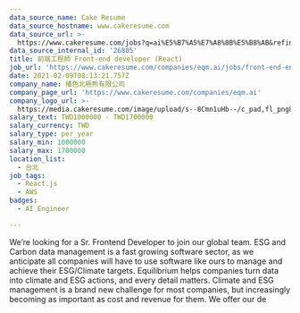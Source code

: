 ```yaml
---
data_source_name: Cake Resume
data_source_hostname: www.cakeresume.com
data_source_url: >-
  https://www.cakeresume.com/jobs?q=ai%E5%B7%A5%E7%A8%8B%E5%B8%AB&refinementList%5Blang_[…]y_type%5D=per_year&range%5Bsalary_range%5D%5Bmin%5D=1000000
data_source_internal_id: '26805'
title: 前端工程師 Front-end developer (React)
job_url: 'https://www.cakeresume.com/companies/eqm.ai/jobs/front-end-engineer-ba9712'
date: 2021-02-09T08:13:21.757Z
company_name: 橘色北極熊有限公司
company_page_url: 'https://www.cakeresume.com/companies/eqm.ai'
company_logo_url: >-
  https://media.cakeresume.com/image/upload/s--8Cmn1uHb--/c_pad,fl_png8,h_200,w_200/v1612844290/dbs3qnbk88z6jbtdbmjw.png
salary_text: TWD1000000 - TWD1700000
salary_currency: TWD
salary_type: per_year
salary_min: 1000000
salary_max: 1700000
location_list:
  - 台北
job_tags:
  - React.js
  - AWS
badges:
  - AI Engineer

---
```


We’re looking for a Sr. Frontend Developer to join our global team. ESG and Carbon data management is a fast growing software sector, as we anticipate all companies will have to use software like ours to manage and achieve their ESG/Climate targets. Equilibrium helps companies turn data into climate and ESG actions, and every detail matters. Climate and ESG management is a brand new challenge for most companies, but increasingly becoming as important as cost and revenue for them. We offer our de